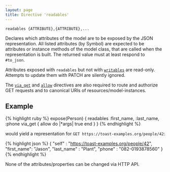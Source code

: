 ```yaml
---
layout: page
title: Directive 'readables'
---
```


`readables {ATTRIBUTE},{ATTRIBUTE},...`

Declares which attributes of the model are to be exposed by the JSON
representation. All listed attributes (by Symbol) are expected to be
attributes or instance methods of the model class, that are called
when the representation is built. The returned value must at least
respond to `#to_json`.

Attributes exposed with `readables` but not with
[`writables`](writables) are read-only. Attempts to update them with PATCH
are silently ignored.

The [`via_get`](via_get) and [`allow`](allow) directives are also
required to route and authorize GET requests and to
canonical URIs of resources/model-instances.

## Example

{% highlight ruby %}
expose(Person) {
  readables :first_name, :last_name, :phone
  via_get {
    allow do |*args|
      true
    end
  }
}
{% endhighlight %}

would yield a representation for `GET https://toast-examples.org/people/42`:

{% highlight json %}
{
    "self"      : "https://toast-examples.org/people/42",
    "first_name": "Jason",
    "last_name" : "Plant",
    "phone"     : "082-0193878560"
}
{% endhighlight %}

None of the attributes/properties can be changed via HTTP API.

